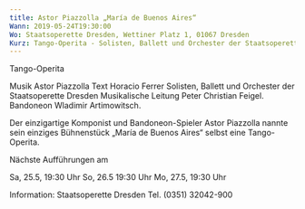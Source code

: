 ```yaml
---
title: Astor Piazzolla „María de Buenos Aires“
Wann: 2019-05-24T19:30:00
Wo: Staatsoperette Dresden, Wettiner Platz 1, 01067 Dresden
Kurz: Tango-Operita - Solisten, Ballett und Orchester der Staatsoperette Dresden - Musikalische Leitung Peter Christian Feigel. -  Bandoneon Wladimir Artimowitsch. - Nächste Aufführungen 25. - 27.5
---
```


Tango-Operita 

Musik Astor Piazzolla
Text Horacio Ferrer
Solisten, Ballett und Orchester der Staatsoperette Dresden
Musikalische Leitung Peter Christian Feigel.
 Bandoneon Wladimir Artimowitsch.

Der einzigartige Komponist und Bandoneon-Spieler Astor Piazzolla nannte sein einziges Bühnenstück „María de Buenos Aires“ selbst eine Tango-Operita.

Nächste Aufführungen am

Sa, 25.5, 19:30 Uhr 
So, 26.5 19:30 Uhr 
Mo, 27.5, 19:30 Uhr

Information: 
Staatsoperette Dresden
Tel. (0351) 32042-900